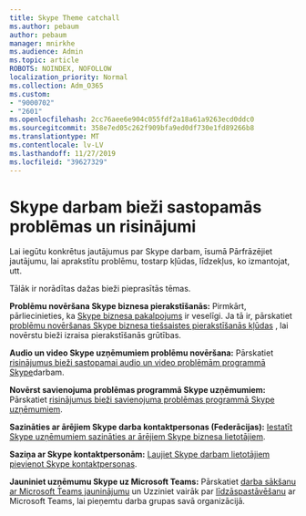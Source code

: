 ```yaml
---
title: Skype Theme catchall
ms.author: pebaum
author: pebaum
manager: mnirkhe
ms.audience: Admin
ms.topic: article
ROBOTS: NOINDEX, NOFOLLOW
localization_priority: Normal
ms.collection: Adm_O365
ms.custom:
- "9000702"
- "2601"
ms.openlocfilehash: 2cc76aee6e904c055fdf2a18a61a9263ecd0ddc0
ms.sourcegitcommit: 358e7ed05c262f909bfa9ed0df730e1fd89266b8
ms.translationtype: MT
ms.contentlocale: lv-LV
ms.lasthandoff: 11/27/2019
ms.locfileid: "39627329"
---
```

# <a name="skype-for-business-common-issues-and-resolutions"></a>Skype darbam bieži sastopamās problēmas un risinājumi 

Lai iegūtu konkrētus jautājumus par Skype darbam, īsumā Pārfrāzējiet jautājumu, lai aprakstītu problēmu, tostarp kļūdas, līdzekļus, ko izmantojat, utt. 

Tālāk ir norādītas dažas bieži pieprasītās tēmas.

**Problēmu novēršana Skype biznesa pierakstīšanās:** Pirmkārt, pārliecinieties, ka [Skype biznesa pakalpojums](https://admin.microsoft.com/Adminportal/Home?source=applauncher#/servicehealth) ir veselīgi. Ja tā ir, pārskatiet [problēmu novēršanas Skype biznesa tiešsaistes pierakstīšanās kļūdas](https://docs.microsoft.com/SkypeForBusiness/set-up-skype-for-business-online/troubleshooting-sign-in-errors-for-admins#check-for-common-causes-of-skype-for-business-online-sign-in-errors) , lai novērstu bieži izraisa pierakstīšanās grūtības.
 
**Audio un video Skype uzņēmumiem problēmu novēršana:** Pārskatiet [risinājumus bieži sastopamai audio un video problēmām programmā Skype](https://support.office.com/article/Troubleshoot-audio-and-video-in-Skype-for-Business-62777bc6-c52b-47ae-84ba-a8905c3b71dc)darbam. 

**Novērst savienojuma problēmas programmā Skype uzņēmumiem:** Pārskatiet [risinājumus bieži savienojuma problēmas programmā Skype uzņēmumiem](https://support.office.com/article/troubleshoot-connection-issues-in-skype-for-business-ca302828-783f-425c-bbe2-356348583771).

**Sazināties ar ārējiem Skype darba kontaktpersonas (Federācijas):** [Iestatīt Skype uzņēmumiem sazināties ar ārējiem Skype biznesa lietotājiem](https://docs.microsoft.com/SkypeForBusiness/set-up-skype-for-business-online/allow-users-to-contact-external-skype-for-business-users).

**Saziņa ar Skype kontaktpersonām:** [Ļaujiet Skype darbam lietotājiem pievienot Skype kontaktpersonas](https://docs.microsoft.com/SkypeForBusiness/set-up-skype-for-business-online/let-skype-for-business-users-add-skype-contacts).

**Jauniniet uzņēmumu Skype uz Microsoft Teams:** Pārskatiet [darba sākšanu ar Microsoft Teams jauninājumu](https://docs.microsoft.com/microsoftteams/upgrade-start-here) un Uzziniet vairāk par [līdzāspastāvēšanu](https://docs.microsoft.com/microsoftteams/coexistence-chat-calls-presence) ar Microsoft Teams, lai pieņemtu darba grupas savā organizācijā. 